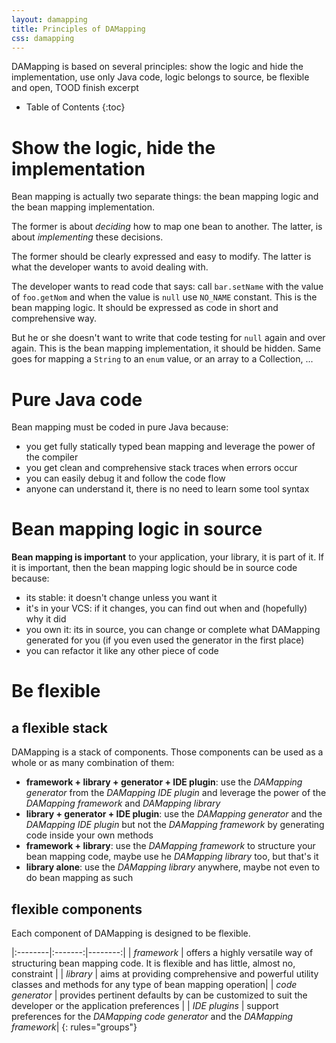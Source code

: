 ```yaml
---
layout: damapping
title: Principles of DAMapping
css: damapping
---
```


DAMapping is based on several principles: show the logic and hide the implementation, use only Java code, logic belongs to source, be flexible and open, TOOD finish excerpt


* Table of Contents
{:toc}

# Show the logic, hide the implementation

Bean mapping is actually two separate things: the bean mapping logic and the bean mapping implementation.

The former is about *deciding* how to map one bean to another. The latter, is about *implementing* these decisions.

The former should be clearly expressed and easy to modify. The latter is what the developer wants to avoid dealing with.

The developer wants to read code that says: call `bar.setName` with the value of `foo.getNom` and when the value is `null` use `NO_NAME` constant. This is the bean mapping logic. It should be expressed as code in short and comprehensive way.

But he or she doesn't want to write that code testing for `null` again and over again. This is the bean mapping implementation, it should be hidden. Same goes for mapping a `String` to an `enum` value, or an array to a Collection, ...

# Pure Java code

Bean mapping must be coded in pure Java because:

* you get fully statically typed bean mapping and leverage the power of the compiler
* you get clean and comprehensive stack traces when errors occur
* you can easily debug it and follow the code flow
* anyone can understand it, there is no need to learn some tool syntax

# Bean mapping logic in source

**Bean mapping is important** to your application, your library, it is part of it. If it is important, then the bean mapping logic should be in source code because:

* its stable: it doesn't change unless you want it
* it's in your VCS: if it changes, you can find out when and (hopefully) why it did
* you own it: its in source, you can change or complete what DAMapping generated for you (if you even used the generator in the first place)
* you can refactor it like any other piece of code

# Be flexible

## a flexible stack

DAMapping is a stack of components. Those components can be used as a whole or as many combination of them:

* **framework + library + generator + IDE plugin**: use the *DAMapping generator* from the *DAMapping IDE plugin* and leverage the power of the *DAMapping framework* and *DAMapping library*
* **library + generator + IDE plugin**: use the *DAMapping generator* and the *DAMapping IDE plugin* but not the *DAMapping framework* by generating code inside your own methods
* **framework + library**: use the *DAMapping framework* to structure your bean mapping code, maybe use he *DAMapping library* too, but that's it
* **library alone**: use the *DAMapping library* anywhere, maybe not even to do bean mapping as such

## flexible components

Each component of DAMapping is designed to be flexible.

|:--------|:-------:|--------:|
| *framework*   | offers a highly versatile way of structuring bean mapping code. It is flexible and has little, almost no, constraint |
| *library*   | aims at providing comprehensive and powerful utility classes and methods for any type of bean mapping operation|
| *code generator*   | provides pertinent defaults by can be customized to suit the developer or the application preferences |
| *IDE plugins*   | support preferences for the *DAMapping code generator* and the *DAMapping framework*|
{: rules="groups"}
